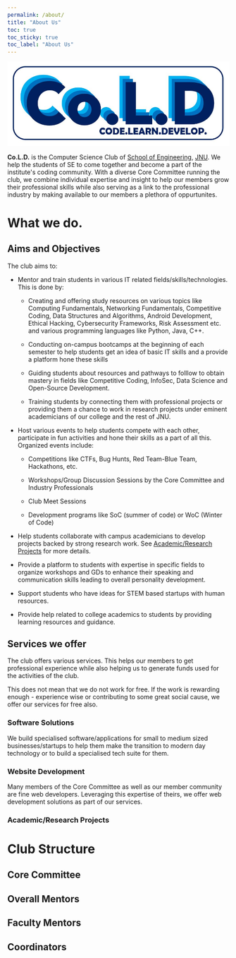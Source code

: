 ```yaml
---
permalink: /about/
title: "About Us"
toc: true
toc_sticky: true
toc_label: "About Us"
---
```

![Co.L.D.](/assets/images/full_logo.png)

**Co.L.D.** is the Computer Science Club of [School of Engineering](https://jnu.ac.in/se), [JNU](https://jnu.ac.in). We help the students of SE to come together and become a part of the institute's coding community. With a diverse Core Committee running the club, we combine individual expertise and insight to help our members grow their professional skills while also serving as a link to the professional industry by making available to our members a plethora of oppurtunites.

# What we do.
## Aims and Objectives
The club aims to:
- Mentor and train students in various IT related fields/skills/technologies. This is done by:
  - Creating and offering study resources on various topics like Computing Fundamentals, Networking Fundamentals, Competitive Coding, Data Structures and Algorithms, Android Development, Ethical Hacking, Cybersecurity Frameworks, Risk Assessment etc. and various programming languages like Python, Java, C++.

  - Conducting on-campus bootcamps at the beginning of each semester to help students get an idea of basic IT skills and a provide a platform hone these skills

  - Guiding students about resources and pathways to folllow to obtain mastery in fields like Competitive Coding, InfoSec, Data Science and Open-Source Development.

  - Training students by connecting them with professional projects or providing them a chance to work in research projects under eminent academicians of our college and the rest of JNU.

- Host various events to help students compete with each other, participate in fun activities and hone their skills as a part of all this. Organized events include:

  - Competitions like CTFs, Bug Hunts, Red Team-Blue Team, Hackathons, etc.

  - Workshops/Group Discussion Sessions by the Core Committee and Industry Professionals

  - Club Meet Sessions

  - Development programs like SoC (summer of code) or WoC (Winter of Code)

- Help students collaborate with campus academicians to develop projects backed by strong research work. See [Academic/Research Projects](/about/#academic-research-projects) for more details.

- Provide a platform to students with expertise in specific fields to organize workshops and GDs to enhance their speaking and communication skills leading to overall personality development.

- Support students who have ideas for STEM based startups with human resources.

- Provide help related to college academics to students by providing learning resources and guidance.

## Services we offer
The club offers various services. This helps our members to get professional experience while also helping us to generate funds used for the activities of the club.

This does not mean that we do not work for free. If the work is rewarding enough - experience wise or contributing to some great social cause, we offer our services for free also.
### Software Solutions
We build specialised software/applications for small to medium sized businesses/startups to help them make the transition to modern day technology or to build a specialised tech suite for them.
### Website Development
Many members of the Core Committee as well as our member community are fine web developers. Leveraging this expertise of theirs, we offer web development solutions as part of our services.
### Academic/Research Projects

# Club Structure
## Core Committee
## Overall Mentors
## Faculty Mentors
## Coordinators

